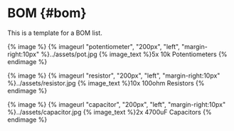 # BOM {#bom}

This is a template for a BOM list.

{% image %}
    {% imageurl "potentiometer", "200px", "left", "margin-right:10px" %}../assets/pot.jpg
    {% image_text %}5x 10k Potentiometers
{% endimage %}

{% image %}
    {% imageurl "resistor", "200px", "left", "margin-right:10px" %}../assets/resistor.jpg
    {% image_text %}10x 100ohm Resistors
{% endimage %}

{% image %}
    {% imageurl "capacitor", "200px", "left", "margin-right:10px" %}../assets/capacitor.jpg
    {% image_text %}2x 4700uF Capacitors
{% endimage %}





